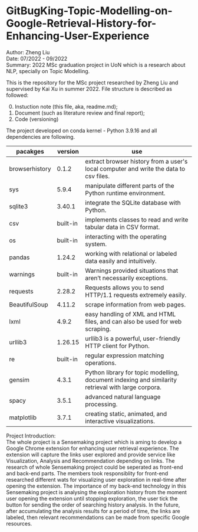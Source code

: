 # GitBugKing-Topic-Modelling-on-Google-Retrieval-History-for-Enhancing-User-Experience

Author: Zheng Liu  
Date: 07/2022 - 09/2022  
Summary: 2022 MSc graduation project in UoN which is a research about NLP, specially on Topic Modelling.

This is the repository for the MSc project researched by Zheng Liu and supervised by Kai Xu in summer 2022. File structure is described as followed:  

0. Instuction note (this file, aka, readme.md);  
1. Document (such as literature review and final report);  
2. Code (versioning)

The project developed on conda kernel - Python 3.9.16 and all dependencies are following.

| pacakges | version | use |
| ----  | ----  | ---- |
| browserhistory | 0.1.2 | extract browser history from a user's local computer and write the data to csv files. |
| sys | 5.9.4 | manipulate different parts of the Python runtime environment. |
| sqlite3 | 3.40.1 | integrate the SQLite database with Python. |
| csv | built-in | implements classes to read and write tabular data in CSV format. |
| os | built-in | interacting with the operating system. |
| pandas | 1.24.2 | working with relational or labeled data easily and intuitively. |
| warnings | built-in | Warnings provided situations that aren’t necessarily exceptions. |
| requests | 2.28.2 | Requests allows you to send HTTP/1.1 requests extremely easily. |
| BeautifulSoup | 4.11.2 | scrape information from web pages. |
| lxml | 4.9.2 | easy handling of XML and HTML files, and can also be used for web scraping. |
| urllib3 | 1.26.15 | urllib3 is a powerful, user-friendly HTTP client for Python. |
| re | built-in | regular expression matching operations. |
| gensim | 4.3.1 | Python library for topic modelling, document indexing and similarity retrieval with large corpora. |
| spacy | 3.5.1 | advanced natural language processing. |
| matplotlib | 3.7.1 | creating static, animated, and interactive visualizations. |  

Project Introduction:  
The whole project is a Sensemaking project which is aming to develop a Google Chrome extension for enhancing user retrieval experience. The extension will capture the links user explored and provide service like Visualization, Analysis and Recommendation depending on links. The research of whole Sensemaking project could be seperated as front-end and back-end parts. The members took responsiblity for front-end researched different wats for visualizing user exploration in real-time after opening the extension. The importance of my back-end technology in this Sensemaking project is analysing the exploration history from the moment user opening the extension until stopping exploration, the user tick the button for sending the order of searching history analysis. In the future, after accumulating the analysis results for a period of time, the links are labeled, then relevant recommendations can be made from specific Google resources.
